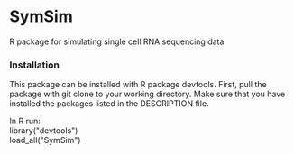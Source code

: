 # SymSim
R package for simulating single cell RNA sequencing data

### Installation
This package can be installed with R package devtools. First, pull the package with git clone to your working directory. Make sure that you have installed the packages listed in the DESCRIPTION file.

In R run:  
library("devtools")  
load_all("SymSim")
